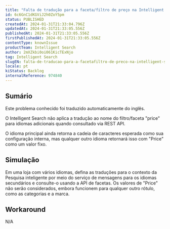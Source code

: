 ```yaml
---
title: "Falta de tradução para a faceta/filtro de preço na Intelligent Search"
id: 6c6GnC1dKGViJ2h0ZoY5pm
status: PUBLISHED
createdAt: 2024-01-31T21:33:04.796Z
updatedAt: 2024-01-31T21:33:05.556Z
publishedAt: 2024-01-31T21:33:05.556Z
firstPublishedAt: 2024-01-31T21:33:05.556Z
contentType: knownIssue
productTeam: Intelligent Search
author: 2mXZkbi0oi061KicTExNjo
tag: Intelligent Search
slugEN: falta-de-traducao-para-a-facetafiltro-de-preco-na-intelligent-search
locale: pt
kiStatus: Backlog
internalReference: 974840
---
```


## Sumário

<div class="alert alert-info">
  <p>Este problema conhecido foi traduzido automaticamente do inglês.</p>
</div>


O Intelligent Search não aplica a tradução ao nome do filtro/faceta "price" para idiomas adicionais quando consultado via REST API.

O idioma principal ainda retorna a cadeia de caracteres esperada como sua configuração interna, mas qualquer outro idioma retornará isso com "Price" como um valor fixo.

## Simulação


Em uma loja com vários idiomas, defina as traduções para o contexto da Pesquisa inteligente por meio do serviço de mensagens para os idiomas secundários e consulte-o usando a API de facetas. Os valores de "Price" não serão considerados, embora funcionem para qualquer outro rótulo, como as categorias e a marca.



## Workaround


N/A




